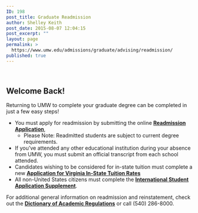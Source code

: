 ```yaml
---
ID: 198
post_title: Graduate Readmission
author: Shelley Keith
post_date: 2015-08-07 12:04:15
post_excerpt: ""
layout: page
permalink: >
  https://www.umw.edu/admissions/graduate/advising/readmission/
published: true
---
```

<strong> </strong>
<h2>Welcome Back!</h2>
Returning to UMW to complete your graduate degree can be completed in just a few easy steps!
<ul>
	<li>You must apply for readmission by submitting the online <a href="https://banner.umw.edu/prod/bwskalog.P_DispLoginNon"><strong>Readmission Application</strong></a>,
<ul>
	<li>Please Note: Readmitted students are subject to current degree requirements.</li>
</ul>
</li>
	<li>If you’ve attended any other educational institution during your absence from UMW, you must submit an official transcript from each school attended.</li>
	<li>Candidates wishing to be considered for in-state tuition must complete a new <a href="https://www.google.com/url?q=http://www.umw.edu/documents/document/application-for-virginia-in-state-tuition-rates-3/&amp;sa=U&amp;ved=0CAQQFjAAahUKEwiYhvaVrZfHAhXDOz4KHWogCqU&amp;client=internal-uds-cse&amp;usg=AFQjCNGqvooqQFphtbtE7EecY7piNpdN2g"><strong>Application for Virginia In-State Tuition Rates</strong></a></li>
	<li>All non-United States citizens must complete the <a href="http://www.umw.edu/documents/document/international-student-application-supplement/"><strong>International Student Application Supplement</strong></a>.</li>
</ul>
For additional general information on readmission and reinstatement, check out the <a href="http://publications.umw.edu/dictionary"><strong>Dictionary of Academic Regulations</strong></a> or call (540) 286-8000.
